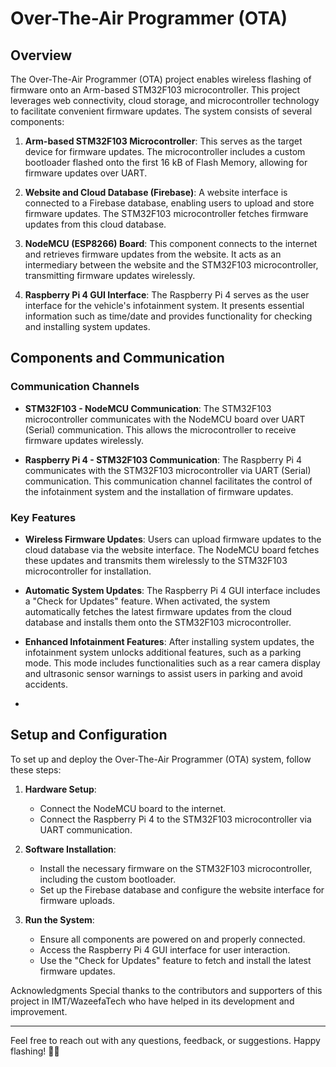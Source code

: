 # Over-The-Air Programmer (OTA)

## Overview

The Over-The-Air Programmer (OTA) project enables wireless flashing of firmware onto an Arm-based STM32F103 microcontroller. This project leverages web connectivity, cloud storage, and microcontroller technology to facilitate convenient firmware updates. The system consists of several components:

1. **Arm-based STM32F103 Microcontroller**: This serves as the target device for firmware updates. The microcontroller includes a custom bootloader flashed onto the first 16 kB of Flash Memory, allowing for firmware updates over UART.

2. **Website and Cloud Database (Firebase)**: A website interface is connected to a Firebase database, enabling users to upload and store firmware updates. The STM32F103 microcontroller fetches firmware updates from this cloud database.

3. **NodeMCU (ESP8266) Board**: This component connects to the internet and retrieves firmware updates from the website. It acts as an intermediary between the website and the STM32F103 microcontroller, transmitting firmware updates wirelessly.

4. **Raspberry Pi 4 GUI Interface**: The Raspberry Pi 4 serves as the user interface for the vehicle's infotainment system. It presents essential information such as time/date and provides functionality for checking and installing system updates.

## Components and Communication

### Communication Channels

- **STM32F103 - NodeMCU Communication**: The STM32F103 microcontroller communicates with the NodeMCU board over UART (Serial) communication. This allows the microcontroller to receive firmware updates wirelessly.

- **Raspberry Pi 4 - STM32F103 Communication**: The Raspberry Pi 4 communicates with the STM32F103 microcontroller via UART (Serial) communication. This communication channel facilitates the control of the infotainment system and the installation of firmware updates.

### Key Features

- **Wireless Firmware Updates**: Users can upload firmware updates to the cloud database via the website interface. The NodeMCU board fetches these updates and transmits them wirelessly to the STM32F103 microcontroller for installation.

- **Automatic System Updates**: The Raspberry Pi 4 GUI interface includes a "Check for Updates" feature. When activated, the system automatically fetches the latest firmware updates from the cloud database and installs them onto the STM32F103 microcontroller.

- **Enhanced Infotainment Features**: After installing system updates, the infotainment system unlocks additional features, such as a parking mode. This mode includes functionalities such as a rear camera display and ultrasonic sensor warnings to assist users in parking and avoid accidents.
- 
## Setup and Configuration

To set up and deploy the Over-The-Air Programmer (OTA) system, follow these steps:

1. **Hardware Setup**:
   - Connect the NodeMCU board to the internet.
   - Connect the Raspberry Pi 4 to the STM32F103 microcontroller via UART communication.

2. **Software Installation**:
   - Install the necessary firmware on the STM32F103 microcontroller, including the custom bootloader.
   - Set up the Firebase database and configure the website interface for firmware uploads.

3. **Run the System**:
   - Ensure all components are powered on and properly connected.
   - Access the Raspberry Pi 4 GUI interface for user interaction.
   - Use the "Check for Updates" feature to fetch and install the latest firmware updates.

Acknowledgments
Special thanks to the contributors and supporters of this project in IMT/WazeefaTech who have helped in its development and improvement.
_______________________________________________________________________________________________

Feel free to reach out with any questions, feedback, or suggestions. Happy flashing! 🚀🔧

